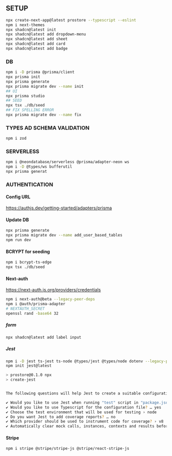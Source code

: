 ## SETUP

```bash
npx create-next-app@latest prostore --typescript --eslint
npm i next-themes
npx shadcn@latest init
npx shadcn@latest add dropdown-menu
npx shadcn@latest add sheet
npx shadcn@latest add card
npx shadcn@latest add badge
```

### DB

```bash
npm i -D prisma @prisma/client
npx prisma init
npx prisma generate
npx prisma migrate dev --name init
## UI
npx prisma studio
## SEED
npx tsx ./db/seed
## FIX SPELLING ERROR
npx prisma migrate dev --name fix

```

### TYPES AD SCHEMA VALIDATION

```bash
npm i zod
```

### SERVERLESS

```bash
npm i @neondatabase/serverless @prisma/adapter-neon ws
npm i -D @types/ws bufferutil
npx prisma generat
```

### AUTHENTICATION

#### Config URL

https://authjs.dev/getting-started/adapters/prisma

#### Update DB

```bash
npx prisma generate
npx prisma migrate dev --name add_user_based_tables
npm run dev
```

#### BCRYPT for seeding

```bash
npm i bcrypt-ts-edge
npx tsx ./db/seed
```

#### Next-auth

https://next-auth.js.org/providers/credentials

```bash
npm i next-auth@beta --legacy-peer-deps
npm i @auth/prisma-adapter
# NEXTAUTH_SECRET
openssl rand -base64 32
```

##### form

```bash
npx shadcn@latest add label input
```

##### Jest

```bash
npm i -D jest ts-jest ts-node @types/jest @types/node dotenv --legacy-peer-deps
npm init jest@latest

> prostore@0.1.0 npx
> create-jest


The following questions will help Jest to create a suitable configuration for your project

✔ Would you like to use Jest when running "test" script in "package.json"? … yes
✔ Would you like to use Typescript for the configuration file? … yes
✔ Choose the test environment that will be used for testing › node
✔ Do you want Jest to add coverage reports? … no
✔ Which provider should be used to instrument code for coverage? › v8
✔ Automatically clear mock calls, instances, contexts and results before every test? … yes
```

#### Stripe

```bash
npm i stripe @stripe/stripe-js @stripe/react-stripe-js
```
